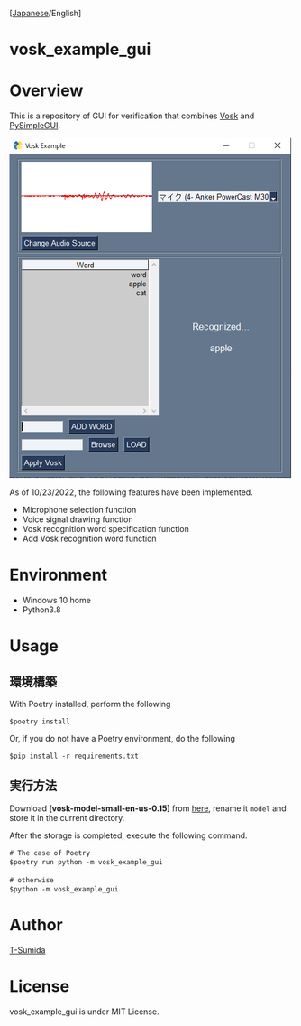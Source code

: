 [[Japanese](./README.md)/English]

# vosk_example_gui

# Overview
This is a repository of GUI for verification that combines [Vosk](https://github.com/alphacep/vosk-api) and [PySimpleGUI](https://github.com/PySimpleGUI/PySimpleGUI).

![](./pic/overview.png)

As of 10/23/2022, the following features have been implemented.

- Microphone selection function
- Voice signal drawing function
- Vosk recognition word specification function
- Add Vosk recognition word function

# Environment
- Windows 10 home
- Python3.8

# Usage

## 環境構築

With Poetry installed, perform the following

```
$poetry install
```

Or, if you do not have a Poetry environment, do the following

```
$pip install -r requirements.txt
```

## 実行方法

Download **[vosk-model-small-en-us-0.15]** from [here](https://alphacephei.com/vosk/models), rename it ``model`` and store it in the current directory.

After the storage is completed, execute the following command.

```shell
# The case of Poetry
$poetry run python -m vosk_example_gui

# otherwise
$python -m vosk_example_gui
```

# Author

[T-Sumida](https://twitter.com/sumita_v09)

# License
vosk_example_gui is under MIT License.